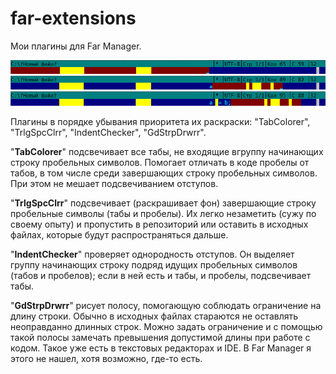 # far-extensions
Мои плагины для Far Manager.

![Без непробельных символов](pictures/NoNonspaceCharacters.png)
![Один непробельный символ](pictures/One.png)
![Общий случай](pictures/Usual.png)

Плагины в порядке убывания приоритета их раскраски: "TabColorer", "TrlgSpcClrr", "IndentChecker",
"GdStrpDrwrr".

"__TabColorer__" подсвечивает все табы, не входящие вгруппу начинающих строку пробельных символов.
Помогает отличать в коде пробелы от табов, в том числе среди завершающих строку пробельных символов.
При этом не мешает подсвечиванием отступов.

"__TrlgSpcClrr__" подсвечивает (раскрашивает фон) завершающие строку пробельные символы (табы и
пробелы). Их легко незаметить (сужу по своему опыту) и пропустить в репозиторий или оставить в
исходных файлах, которые будут распространяться дальше.

"__IndentChecker__" проверяет однородность отступов. Он выделяет группу начинающих строку подряд
идущих пробельных символов (табов и пробелов); если в ней есть и табы, и пробелы, подсвечивает табы.

"__GdStrpDrwrr__" рисует полосу, помогающую соблюдать ограничение на длину строки. Обычно в исходных
файлах стараются не оставлять неоправданно длинных строк. Можно задать ограничение и с помощью такой
полосы замечать превышения допустимой длины при работе с кодом. Такое уже есть в текстовых
редакторах и IDE. В Far Manager я этого не нашел, хотя возможно, где-то есть.
